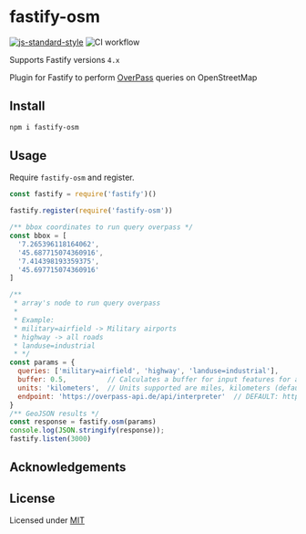 # fastify-osm

[![js-standard-style](https://img.shields.io/badge/code%20style-standard-brightgreen.svg?style=flat)](http://standardjs.com/)  ![CI workflow](https://github.com/gzileni/fastify-osm/workflows/CI%20workflow/badge.svg)

Supports Fastify versions `4.x`

Plugin for Fastify to perform [OverPass](https://overpass-api.de) queries on OpenStreetMap 

## Install

```bash
npm i fastify-osm
```

## Usage

Require `fastify-osm` and register.

```javascript
const fastify = require('fastify')()

fastify.register(require('fastify-osm'))

/** bbox coordinates to run query overpass */
const bbox = [
  '7.265396118164062',
  '45.687715074360916',
  '7.414398193359375',
  '45.697715074360916'
]

/** 
 * array's node to run query overpass 
 * 
 * Example:
 * military=airfield -> Military airports
 * highway -> all roads
 * landuse=industrial
 * */
const params = {
  queries: ['military=airfield', 'highway', 'landuse=industrial'],
  buffer: 0.5,          // Calculates a buffer for input features for a given radius.
  units: 'kilometers',  // Units supported are miles, kilometers (default), and degrees.
  endpoint: 'https://overpass-api.de/api/interpreter'  // DEFAULT: https://overpass-api.de/api/interpreter
}
/** GeoJSON results */
const response = fastify.osm(params)
console.log(JSON.stringify(response));
fastify.listen(3000)
```

## Acknowledgements

## License

Licensed under [MIT](./LICENSE)
